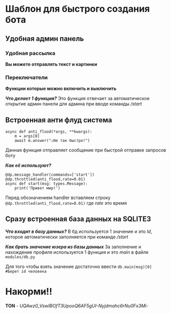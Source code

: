 # Шаблон для быстрого создания бота

## **Удобная админ панель**

### Удобная рассылка
**Вы можете отправлять текст и картинки**

### Переключатели

**Функции которые можно включить и выключить**


***Что делает 1 функция?***
Это функция отвечает за автоматическое открытие админ панели для админа при вводе команды */start*

## Встроенная анти флуд система

    async def anti_flood(*args, **kwargs):
		m = args[0]
		await m.answer("⚠Не так быстро!")
Данная функция отправляет сообщение при быстрой отправке запросов боту

***Как её используют?***

    @dp.message_handler(commands=['start'])
    @dp.throttled(anti_flood,rate=0.01)
    async def start(msg: types.Message):
	    print('Привет мир!')

Перед обозначением handler вставляем строку `@dp.throttled(anti_flood,rate=0.01)` где *rate* это время


## Сразу встроенная база данных на SQLITE3

***Что входит в базу данных?***
В бд используется 1 значение и это *Id*, которое автоматически заполняется при команде */start*

***Как брать значение юзера из базы данных***
За заполнение и нахождение профиля используется 1 функция и это *main* в файле `modules/db.py`

Для того чтобы взять значение достаточно ввести `db.main(msg)[0] #Берет id человека`


# Накорми!!

**TON** - *UQAwz0_VswIBOfT3UpooQ6AF5gUI-Nyjdmahc6rNu0Fx3Mi-*
